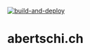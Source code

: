 [![build-and-deploy](https://github.com/abertschi/abertschi.ch/actions/workflows/deploy.yml/badge.svg)](https://github.com/abertschi/abertschi.ch/actions/workflows/deploy.yml)

# abertschi.ch
